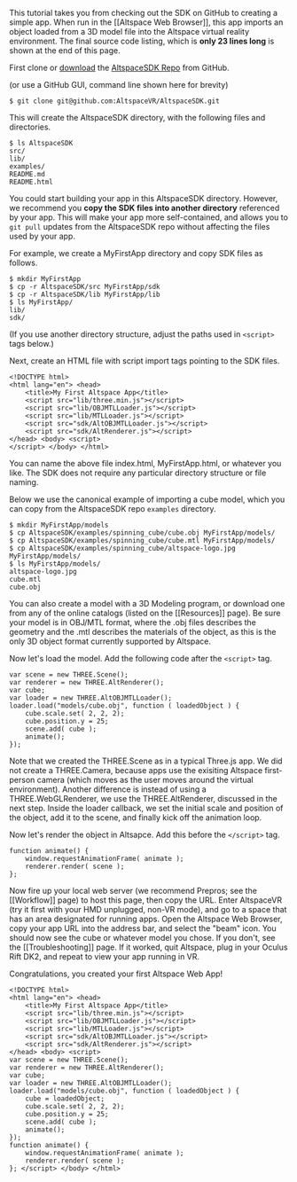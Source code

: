 This tutorial takes you from checking out the SDK on GitHub to creating a simple app.  When run in the [[Altspace Web Browser]], this app imports an object loaded from a 3D model file into the Altspace virtual reality environment. The final source code listing, which is **only 23 lines long** is shown at the end of this page.

First clone or [download] the [AltspaceSDK Repo] from GitHub.

(or use a GitHub GUI, command line shown here for brevity)
```
$ git clone git@github.com:AltspaceVR/AltspaceSDK.git
```
This will create the AltspaceSDK directory, with the following files and directories.
```
$ ls AltspaceSDK
src/
lib/
examples/
README.md
README.html
```
You could start building your app in this AltspaceSDK directory.  However, we recommend you **copy the SDK files into another directory** referenced by your app.  This will make your app more self-contained, and allows you to `git pull` updates from the AltspaceSDK repo without affecting the files used by your app.

For example, we create a MyFirstApp directory and copy SDK files as follows.
```
$ mkdir MyFirstApp
$ cp -r AltspaceSDK/src MyFirstApp/sdk
$ cp -r AltspaceSDK/lib MyFirstApp/lib
$ ls MyFirstApp/
lib/
sdk/
```
(If you use another directory structure, adjust the paths used in `<script>` tags below.)

Next, create an HTML file with script import tags pointing to the SDK files.  
```
<!DOCTYPE html>
<html lang="en"> <head>
    <title>My First Altspace App</title>
    <script src="lib/three.min.js"></script>
    <script src="lib/OBJMTLLoader.js"></script>
    <script src="lib/MTLLoader.js"></script>
    <script src="sdk/AltOBJMTLLoader.js"></script>
    <script src="sdk/AltRenderer.js"></script>
</head> <body> <script>
</script> </body> </html>
```
You can name the above file index.html, MyFirstApp.html, or whatever you like. The SDK does not require any particular directory structure or file naming.

Below we use the canonical example of importing a cube model, which you can copy from the AltspaceSDK repo `examples` directory. 
```
$ mkdir MyFirstApp/models
$ cp AltspaceSDK/examples/spinning_cube/cube.obj MyFirstApp/models/
$ cp AltspaceSDK/examples/spinning_cube/cube.mtl MyFirstApp/models/
$ cp AltspaceSDK/examples/spinning_cube/altspace-logo.jpg MyFirstApp/models/
$ ls MyFirstApp/models/
altspace-logo.jpg
cube.mtl
cube.obj
```
You can also create a model with a 3D Modeling program, or download one from any of the online catalogs (listed on the [[Resources]] page).  Be sure your model is in OBJ/MTL format, where the .obj files describes the geometry and the .mtl describes the materials of the object, as this is the only 3D object format currently supported by Altspace.  

Now let's load the model.  Add the following code after the `<script>` tag.
```
var scene = new THREE.Scene();
var renderer = new THREE.AltRenderer();
var cube;
var loader = new THREE.AltOBJMTLLoader();
loader.load("models/cube.obj", function ( loadedObject ) {
	cube.scale.set( 2, 2, 2);
	cube.position.y = 25;
	scene.add( cube );
	animate();
});
```
Note that we created the THREE.Scene as in a typical Three.js app.  We did not create a THREE.Camera, because apps use the exisiting Altspace first-person camera (which moves as the user moves around the virtual environment).  Another difference is instead of using a THREE.WebGLRenderer, we use the THREE.AltRenderer, discussed in the next step.  Inside the loader callback, we set the initial scale and position of the object, add it to the scene, and finally kick off the animation loop.

Now let's render the object in Altsapce. Add this before the `</script>` tag.
```
function animate() {
	window.requestAnimationFrame( animate );
	renderer.render( scene );
};
```
Now fire up your local web server (we recommend Prepros; see the [[Workflow]] page) to host this page, then copy the URL. Enter AltspaceVR (try it first with your HMD unplugged, non-VR mode), and go to a space that has an area designated for running apps.  Open the Altspace Web Browser, copy your app URL into the address bar, and select the "beam" icon. You should now see the cube or whatever model you chose.  If you don't, see the [[Troubleshooting]] page. If it worked, quit Altspace, plug in your Oculus Rift DK2, and repeat to view your app running in VR.  

Congratulations, you created your first Altspace Web App!

```
<!DOCTYPE html>
<html lang="en"> <head>
    <title>My First Altspace App</title>
    <script src="lib/three.min.js"></script>
    <script src="lib/OBJMTLLoader.js"></script>
    <script src="lib/MTLLoader.js"></script>
    <script src="sdk/AltOBJMTLLoader.js"></script>
    <script src="sdk/AltRenderer.js"></script>
</head> <body> <script>
var scene = new THREE.Scene();
var renderer = new THREE.AltRenderer();
var cube;
var loader = new THREE.AltOBJMTLLoader();
loader.load("models/cube.obj", function ( loadedObject ) {
	cube = loadedObject;
	cube.scale.set( 2, 2, 2);
	cube.position.y = 25;
	scene.add( cube );
	animate();
});
function animate() {
	window.requestAnimationFrame( animate );
	renderer.render( scene );
}; </script> </body> </html>
```

[AltspaceSDK Repo]: https://github.com/AltspaceVR/AltspaceSDK
[README]: https://github.com/AltspaceVR/AltspaceSDK
[download]: https://github.com/AltspaceVR/AltspaceSDK/archive/master.zip
[Three.js Examples]: http://threejs.org/examples/

